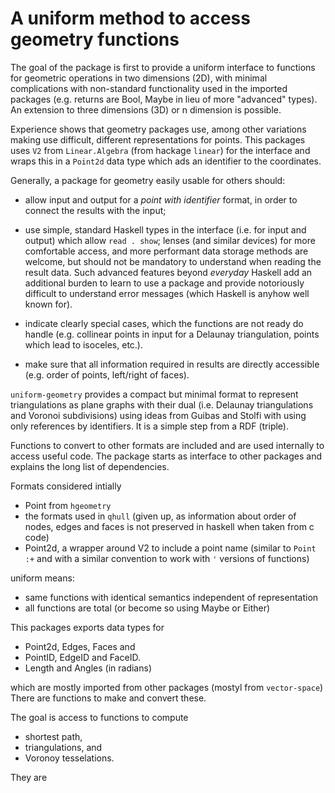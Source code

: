 # A uniform method to access geometry functions

The goal of the package is first to provide a uniform interface to 
functions for geometric operations in two dimensions (2D), with minimal complications with non-standard functionality used in the imported packages (e.g. returns are Bool, Maybe in lieu of more "advanced" types).
An extension to three dimensions (3D) or n dimension is possible.

Experience shows that geometry packages use, among other variations making use difficult,  different representations for points. This packages uses `V2` from `Linear.Algebra` (from hackage `linear`) for the interface and wraps this in a `Point2d` data type which ads an identifier to the coordinates.

Generally, a package for geometry easily usable for others should:

- allow input and output for a _point with identifier_ format, in order to connect the results with the input;
- use simple, standard Haskell types in the interface (i.e. for input and output) which allow `read . show`; lenses (and similar devices) for more comfortable access, and more performant data storage methods are welcome, but should not be mandatory to understand when reading the result data. Such advanced features beyond _everyday_ Haskell add an additional burden to learn to use a package and provide notoriously difficult to understand error messages (which Haskell is anyhow well known for). 
- indicate clearly special cases, which the functions are not ready do handle (e.g. collinear points in input for a Delaunay triangulation, points which lead to isoceles, etc.).

- make sure that all information required in results are directly accessible (e.g. order of points, left/right of faces). 

`uniform-geometry` provides a compact but minimal format to represent triangulations as plane graphs with their dual (i.e. Delaunay triangulations and Voronoi subdivisions) using ideas from Guibas and Stolfi with using only references by identifiers. It is a simple step from a RDF (triple). 

Functions to convert to other formats are included and are used internally to access useful code. The package starts as interface to other packages and explains the long list of dependencies. 

Formats considered intially
- Point from `hgeometry` 
- the formats used in `qhull` (given up, as information about order of nodes, edges and faces is not preserved in haskell when taken from c code)
- Point2d, a wrapper around V2 to include a point name (similar to `Point :+` and with a similar convention to work with `'` versions of functions)



uniform means:
- same functions with identical semantics independent of representation
- all functions are total (or become so using Maybe or Either)

This packages exports data types for 
- Point2d, Edges, Faces and 
- PointID, EdgeID and FaceID.
- Length and Angles (in radians)

which are mostly imported from other packages (mostyl from `vector-space`)
There are functions to make and convert these.

The goal is access to functions to compute
- shortest path,
- triangulations, and 
- Voronoy tesselations. 

They are 
